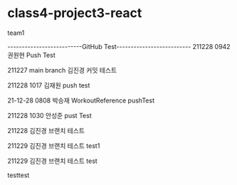 # class4-project3-react
team1


--------------------------GitHub Test--------------------------
211228 0942 권원현 Push Test

211227 main branch 김진경 커밋 테스트

211228 1017 김재원 push test

21-12-28 0808 박승재 WorkoutReference pushTest

211228 1030 안성준 pust Test


211228 김진경 브랜치 테스트

211229 김진경 브랜치 테스트 test1

211229 김진경 브랜치 테스트 test  


testtest
